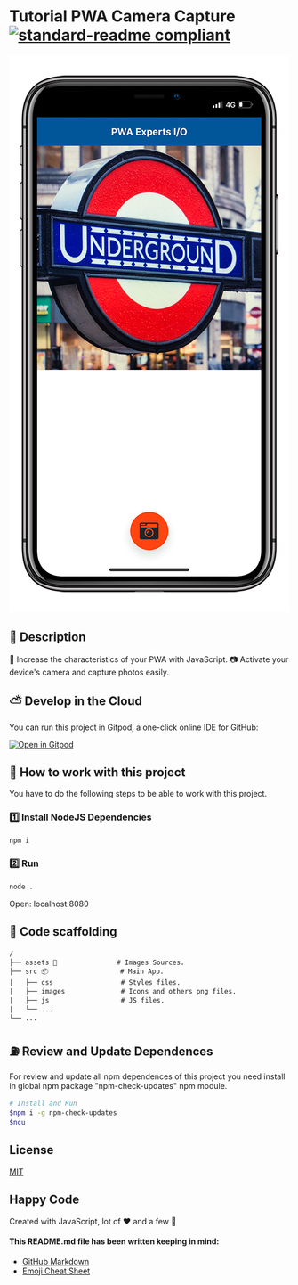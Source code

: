 # Tutorial PWA Camera Capture [![standard-readme compliant](https://img.shields.io/badge/readme%20style-standard-brightgreen.svg?style=flat-square)](https://github.com/RichardLitt/standard-readme)

![IphoneX example](assets/screen.png)

## 🔖 Description

🚀 Increase the characteristics of your PWA with JavaScript. 📷 Activate your device's camera and capture photos easily.

## ⛅️ Develop in the Cloud

You can run this project in Gitpod, a one-click online IDE for GitHub:

[![Open in Gitpod](https://gitpod.io/button/open-in-gitpod.svg)](https://gitpod.io/#https://github.com/JoseJPR/tutorial-pwa-capture-camera)

## 📐 How to work with this project

You have to do the following steps to be able to work with this project.

### 1️⃣ Install NodeJS Dependencies

```bash
npm i
```

### 2️⃣ Run

```bash
node .
```

Open: localhost:8080

## 📂 Code scaffolding

```any
/
├── assets 🌈               # Images Sources.
├── src 📦                  # Main App.
|   ├── css                 # Styles files.
|   ├── images              # Icons and others png files.
|   ├── js                  # JS files.
|   └── ...
└── ...
```

## ⛽️ Review and Update Dependences

For review and update all npm dependences of this project you need install in global npm package "npm-check-updates" npm module.

```bash
# Install and Run
$npm i -g npm-check-updates
$ncu
```

## License
[MIT](LICENSE.md)

## Happy Code
Created with JavaScript, lot of ❤️ and a few 🍺

#### This README.md file has been written keeping in mind:
- [GitHub Markdown](https://guides.github.com/features/mastering-markdown/)
- [Emoji Cheat Sheet](https://www.webfx.com/tools/emoji-cheat-sheet/)